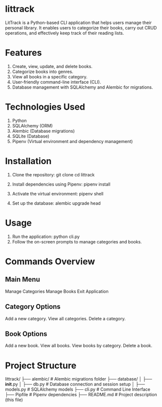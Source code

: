 # littrack
LitTrack is a Python-based CLI application that helps users manage their personal library. It enables users to categorize their books, carry out CRUD operations, and effectively keep track of their reading lists.

# Features
 1. Create, view, update, and delete books.
 2. Categorize books into genres.
 3. View all books in a specific category.
 4. User-friendly command-line interface (CLI).
 5. Database management with SQLAlchemy and Alembic for migrations.

# Technologies Used
 1. Python
 2. SQLAlchemy (ORM)
 3. Alembic (Database migrations)
 4. SQLite (Database)
 5. Pipenv (Virtual environment and dependency management)

# Installation
 1. Clone the repository:
 git clone <repository-url>
 cd littrack

  2. Install dependencies using Pipenv:
  pipenv install

 3. Activate the virtual environment:
  pipenv shell

 4. Set up the database:
  alembic upgrade head

# Usage
 1. Run the application:
  python cli.py
 2. Follow the on-screen prompts to manage categories and books.

# Commands Overview
  ## Main Menu
Manage Categories
Manage Books
Exit Application
  ## Category Options
Add a new category.
View all categories.
Delete a category.
  ## Book Options
Add a new book.
View all books.
View books by category.
Delete a book.

# Project Structure

littrack/
├── alembic/           # Alembic migrations folder
├── database/
│   ├── __init__.py
│   ├── db.py          # Database connection and session setup
│   ├── models.py      # SQLAlchemy models
├── cli.py             # Command Line Interface
├── Pipfile            # Pipenv dependencies
├── README.md          # Project description (this file)



 
 
 



